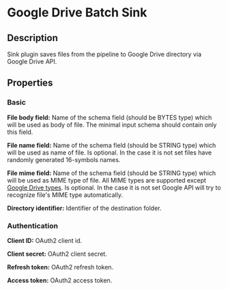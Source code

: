 # Google Drive Batch Sink


Description
-----------
Sink plugin saves files from the pipeline to Google Drive directory via Google Drive API.

Properties
----------

### Basic

**File body field:** Name of the schema field (should be BYTES type) which will be used as body of file.
The minimal input schema should contain only this field.

**File name field:** Name of the schema field (should be STRING type) which will be used as name of file. 
Is optional. In the case it is not set files have randomly generated 16-symbols names.

**File mime field:** Name of the schema field (should be STRING type) which will be used as MIME type of file. 
All MIME types are supported except [Google Drive types](https://developers.google.com/drive/api/v3/mime-types).
Is optional. In the case it is not set Google API will try to recognize file's MIME type automatically.

**Directory identifier:** Identifier of the destination folder.

### Authentication

**Client ID:** OAuth2 client id.

**Client secret:** OAuth2 client secret.

**Refresh token:** OAuth2 refresh token.

**Access token:** OAuth2 access token.
